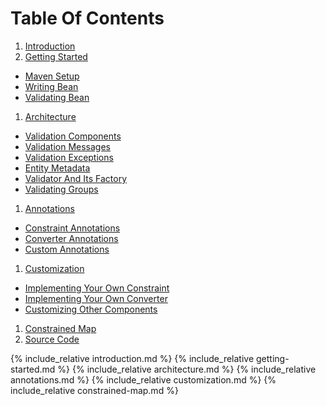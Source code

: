 # Table Of Contents

1. <a href="#reference/introduction">Introduction</a>
1. <a href="#reference/getting-started">Getting Started</a>
  * <a href="#reference/maven-setup">Maven Setup</a>
  * <a href="#reference/writing-bean">Writing Bean</a>
  * <a href="#reference/validating-bean">Validating Bean</a>
1. <a href="#reference/architecture">Architecture</a>
  * <a href="#reference/validation-components">Validation Components</a>
  * <a href="#reference/validation-messages">Validation Messages</a>
  * <a href="#reference/validation-exceptions">Validation Exceptions</a>
  * <a href="#reference/entity-metadata">Entity Metadata</a>
  * <a href="#reference/validator-and-its-factory">Validator And Its Factory</a>
  * <a href="#reference/validating-groups">Validating Groups</a>
1. <a href="#reference/annotations">Annotations</a>
  * <a href="#reference/constraint-annotations">Constraint Annotations</a>
  * <a href="#reference/converter-annotations">Converter Annotations</a>
  * <a href="#reference/custom-annotations">Custom Annotations</a>
1. <a href="#reference/customization">Customization</a>
  * <a href="#reference/implementing-your-own-constraint">Implementing Your Own Constraint</a>
  * <a href="#reference/implementing-your-own-converter">Implementing Your Own Converter</a>
  * <a href="#reference/customizing-other-components">Customizing Other Components</a>
1. <a href="#reference/constrained-map">Constrained Map</a>
1. <a href="https://github.com/foxinboxx/foxlabs-validation">Source Code</a>

{% include_relative introduction.md %}
{% include_relative getting-started.md %}
{% include_relative architecture.md %}
{% include_relative annotations.md %}
{% include_relative customization.md %}
{% include_relative constrained-map.md %}
